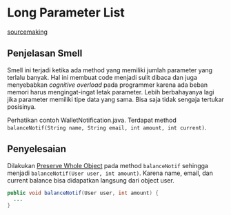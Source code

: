 # Long Parameter List

[sourcemaking](https://sourcemaking.com/refactoring/smells/long-parameter-list)

## Penjelasan Smell

Smell ini terjadi ketika ada method yang memiliki jumlah parameter yang terlalu banyak. Hal ini membuat code menjadi sulit dibaca dan juga menyebabkan *cognitive overload* pada programmer karena ada beban memori harus mengingat-ingat letak parameter. Lebih berbahayanya lagi jika parameter memiliki tipe data yang sama. Bisa saja tidak sengaja tertukar posisinya.

Perhatikan contoh <github-url to="before/WalletNotification.java">WalletNotification.java</github-url>. Terdapat method `balanceNotif(String name, String email, int amount, int current)`.

## Penyelesaian


Dilakukan [Preserve Whole Object](https://sourcemaking.com/refactoring/preserve-whole-object) pada method `balanceNotif` sehingga menjadi `balanceNotif(User user, int amount)`. Karena name, email, dan current balance bisa didapatkan langsung dari object user.

```java
public void balanceNotif(User user, int amount) {
  ...
}
```